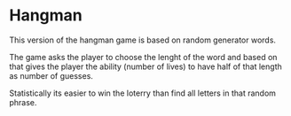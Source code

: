 # Hangman


This version of the hangman game is based on random generator words. 

The game asks the player to choose the lenght of the word and based on that gives the player the ability (number of lives) to have half of that length as
number of guesses.

Statistically its easier to win the loterry than find all letters in that random phrase.
